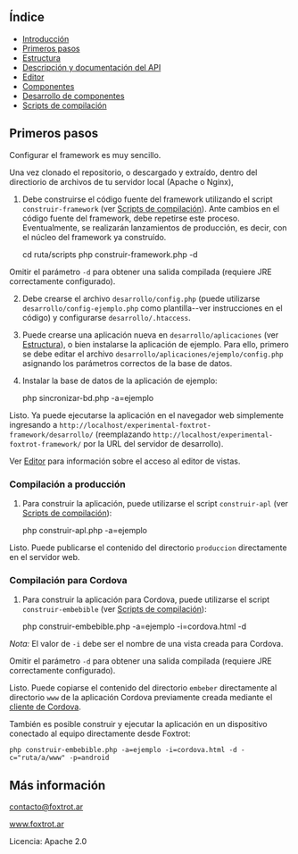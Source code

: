## Índice

- [Introducción](../README.md)
- [Primeros pasos](primeros-pasos.md)
- [Estructura](estructura.md)
- [Descripción y documentación del API](api.md)
- [Editor](editor.md)
- [Componentes](componentes.md)
- [Desarrollo de componentes](componentes-estructura.md)
- [Scripts de compilación](scripts.md)

## Primeros pasos

Configurar el framework es muy sencillo.

Una vez clonado el repositorio, o descargado y extraído, dentro del directiorio de archivos de tu servidor local (Apache o Nginx),

1. Debe construirse el código fuente del framework utilizando el script `construir-framework` (ver [Scripts de compilación](scripts.md)). Ante cambios en el código fuente del framework, debe repetirse este proceso. Eventualmente, se realizarán lanzamientos de producción, es decir, con el núcleo del framework ya construído.

	cd ruta/scripts
	php construir-framework.php -d

Omitir el parámetro `-d` para obtener una salida compilada (requiere JRE correctamente configurado).

2. Debe crearse el archivo `desarrollo/config.php` (puede utilizarse `desarrollo/config-ejemplo.php` como plantilla--ver instrucciones en el código) y configurarse `desarrollo/.htaccess`.

3. Puede crearse una aplicación nueva en `desarrollo/aplicaciones` (ver [Estructura](estructura.md)), o bien instalarse la aplicación de ejemplo. Para ello, primero se debe editar el archivo `desarrollo/aplicaciones/ejemplo/config.php` asignando los parámetros correctos de la base de datos.

4. Instalar la base de datos de la aplicación de ejemplo:

	php sincronizar-bd.php -a=ejemplo

Listo. Ya puede ejecutarse la aplicación en el navegador web simplemente ingresando a `http://localhost/experimental-foxtrot-framework/desarrollo/` (reemplazando `http://localhost/experimental-foxtrot-framework/` por la URL del servidor de desarrollo).

Ver [Editor](editor.md) para información sobre el acceso al editor de vistas.

### Compilación a producción

1. Para construir la aplicación, puede utilizarse el script `construir-apl` (ver [Scripts de compilación](scripts.md)):

	php construir-apl.php -a=ejemplo

Listo. Puede publicarse el contenido del directorio `produccion` directamente en el servidor web.

### Compilación para Cordova

1. Para construir la aplicación para Cordova, puede utilizarse el script `construir-embebible` (ver [Scripts de compilación](scripts.md)):

	php construir-embebible.php -a=ejemplo -i=cordova.html -d

*Nota:* El valor de `-i` debe ser el nombre de una vista creada para Cordova.

Omitir el parámetro `-d` para obtener una salida compilada (requiere JRE correctamente configurado).

Listo. Puede copiarse el contenido del directorio `embeber` directamente al directorio `www` de la aplicación Cordova previamente creada mediante el [cliente de Cordova](https://cordova.apache.org/docs/es/latest/guide/cli/).

También es posible construir y ejecutar la aplicación en un dispositivo conectado al equipo directamente desde Foxtrot:

    php construir-embebible.php -a=ejemplo -i=cordova.html -d -c="ruta/a/www" -p=android

## Más información

contacto@foxtrot.ar

www.foxtrot.ar

Licencia: Apache 2.0
